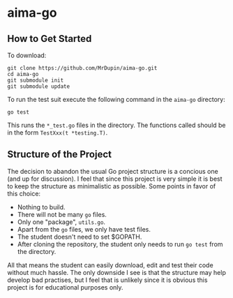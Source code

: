 # aima-go

## How to Get Started

To download:

```
git clone https://github.com/MrDupin/aima-go.git
cd aima-go
git submodule init
git submodule update
```

To run the test suit execute the following command in the `aima-go` directory:

`go test`

This runs the `*_test.go` files in the directory. The functions called should be in the form `TestXxx(t *testing.T)`.

## Structure of the Project

The decision to abandon the usual Go project structure is a concious one (and up for discussion). I feel that since this project is very simple it is best to keep the structure as minimalistic as possible. Some points in favor of this choice:

* Nothing to build.
* There will not be many `go` files.
* Only one "package", `utils.go`.
* Apart from the `go` files, we only have test files.
* The student doesn't need to set $GOPATH.
* After cloning the repository, the student only needs to run `go test` from the directory.

All that means the student can easily download, edit and test their code without much hassle. The only downside I see is that the structure may help develop bad practises, but I feel that is unlikely since it is obvious this project is for educational purposes only.
